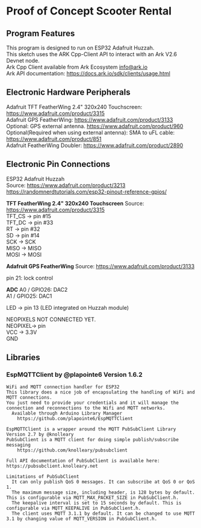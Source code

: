 # Proof of Concept Scooter Rental

## Program Features
This program is designed to run on ESP32 Adafruit Huzzah.  
This sketch uses the ARK Cpp-Client API to interact with an Ark V2.6 Devnet node.  
Ark Cpp Client available from Ark Ecosystem <info@ark.io>  
Ark API documentation:  https://docs.ark.io/sdk/clients/usage.html  


## Electronic Hardware Peripherals
Adafruit TFT FeatherWing 2.4" 320x240 Touchscreen:  https://www.adafruit.com/product/3315  
Adafruit GPS FeatherWing: https://www.adafruit.com/product/3133  
Optional: GPS external antenna. https://www.adafruit.com/product/960  
Optional(Required when using external antenna): SMA to uFL cable: https://www.adafruit.com/product/851   
Adafruit FeatherWing Doubler: https://www.adafruit.com/product/2890  


## Electronic Pin Connections
ESP32 Adafruit Huzzah  
  Source: https://www.adafruit.com/product/3213  
  https://randomnerdtutorials.com/esp32-pinout-reference-gpios/  

**TFT FeatherWing 2.4" 320x240 Touchscreen**
Source: https://www.adafruit.com/product/3315  
TFT_CS 	-> pin #15  
TFT_DC 	-> pin #33  
RT 	-> pin #32  
SD	-> pin #14  
SCK	-> SCK  
MISO	-> MISO  
MOSI	-> MOSI  

**Adafruit GPS FeatherWing**
Source: https://www.adafruit.com/product/3133

pin 21: lock control

**ADC**
A0 / GPIO26: DAC2  
A1 / GPIO25: DAC1  

LED -> pin 13  (LED integrated on Huzzah module)  

NEOPIXELS NOT CONNECTED YET.  
	NEOPIXEL-> pin  
	VCC -> 3.3V  
	GND  
	
	
## Libraries 
### EspMQTTClient by @plapointe6 Version 1.6.2
    WiFi and MQTT connection handler for ESP32
    This library does a nice job of encapsulating the handling of WiFi and MQTT connections.
    You just need to provide your credentials and it will manage the connection and reconnections to the Wifi and MQTT networks.
      Available through Arduino Library Manager
        https://github.com/plapointe6/EspMQTTClient

    EspMQTTClient is a wrapper around the MQTT PubSubClient Library Version 2.7 by @knolleary
    PubSubClient is a MQTT client for doing simple publish/subscribe messaging
        https://github.com/knolleary/pubsubclient

    Full API documentation of PubSubClient is available here: https://pubsubclient.knolleary.net

    Limitations of PubSubClient
      It can only publish QoS 0 messages. It can subscribe at QoS 0 or QoS 1.
      The maximum message size, including header, is 128 bytes by default. This is configurable via MQTT_MAX_PACKET_SIZE in PubSubClient.h.
      The keepalive interval is set to 15 seconds by default. This is configurable via MQTT_KEEPALIVE in PubSubClient.h.
      The client uses MQTT 3.1.1 by default. It can be changed to use MQTT 3.1 by changing value of MQTT_VERSION in PubSubClient.h.


